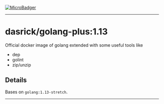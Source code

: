 [![MicroBadger][microbadger-image]][microbadger-url]

***

# dasrick/golang-plus:1.13

Official docker image of golang extended with some useful tools like

* dep
* golint
* zip/unzip

## Details

Bases on `golang:1.13-stretch`.

***

[microbadger-image]: https://images.microbadger.com/badges/image/dasrick/golang-plus:1.13.svg
[microbadger-url]: https://microbadger.com/images/dasrick/golang-plus:1.13
